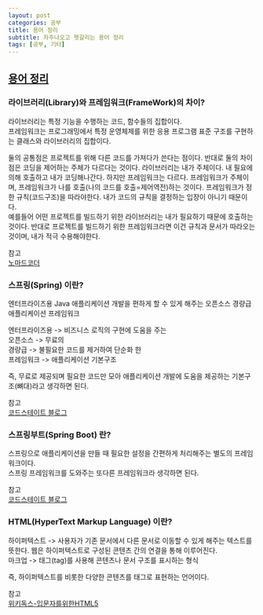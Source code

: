 ```yaml
---
layout: post
categories: 공부
title: 용어 정리
subtitle: 자주나오고 헷갈리는 용어 정리
tags: [공부, 기타]
---
```


## <U>용어 정리</U>


### 라이브러리(Library)와 프레임워크(FrameWork)의 차이?  

라이브러리는 특정 기능을 수행하는 코드, 함수들의 집합이다.  
프레임워크는 프로그래밍에서 특정 운영체제를 위한 응용 프로그램 표준 구조를 구현하는 클래스와 라이브러리의 집합이다.  

둘의 공통점은 프로젝트를 위해 다른 코드를 가져다가 쓴다는 점이다. 반대로 둘의 차이점은 코딩을 제어하는 주체가 다르다는 것이다. 라이브러리는 내가 주체이다. 내 필요에 의해 호출하고 내가 코딩해나간다. 하지만 프레임워크는 다르다. 프레임워크가 주체이며, 프레임워크가 나를 호출(나의 코드를 호출=제어역전)하는 것이다. 프레임워크가 정한 규칙(코드구조)을 따라야한다. 내가 코드의 규칙을 결정하는 입장이 아니기 때문이다.  
예를들어 어떤 프로젝트를 빌드하기 위한 라이브러리는 내가 필요하기 때문에 호출하는 것이다. 반대로 프로젝트를 빌드하기 위한 프레임워크라면 이건 규칙과 문서가 따라오는 것이며, 내가 적극 수용해야한다.

참고  
[노마드코더][nomadCoders1]


### 스프링(Spring) 이란?  

엔터프라이즈용 Java 애플리케이션 개발을 편하게 할 수 있게 해주는 오픈소스 경량급 애플리케이션 프레임워크
  
엔터프라이즈용 -> 비즈니스 로직의 구현에 도움을 주는  
오픈소스 -> 무료의  
경량급 -> 불필요한 코드를 제거하여 단순화 한  
프레임워크 -> 애플리케이션 기본구조  
  
즉, 무료로 제공되며 필요한 코드만 모아 애플리케이션 개발에 도움을 제공하는 기본구조(뼈대)라고 생각하면 된다.

참고  
[코드스테이트 블로그][spring1]


### 스프링부트(Spring Boot) 란?  

스프링으로 애플리케이션을 만들 때 필요한 설정을 간편하게 처리해주는 별도의 프레임워크이다.  
스프링 프레임워크를 도와주는 또다른 프레임워크라 생각하면 된다.

참고  
[코드스테이트 블로그][spring1]


### HTML(HyperText Markup Language) 이란?  

하이퍼텍스트 -> 사용자가 기존 문서에서 다른 문서로 이동할 수 있게 해주는 텍스트를 뜻한다. 웹은 하이퍼텍스트로 구성된 콘텐츠 간의 연결을 통해 이루어진다.  
마크업 -> 태그(tag)를 사용해 콘텐츠나 문서 구조를 표시하는 형식
  
즉, 하이퍼텍스트를 비롯한 다양한 콘텐츠를 태그로 표현하는 언어이다.

참고  
[위키독스-입문자를위한HTML5][html1]

[nomadCoders1]:https://www.youtube.com/@nomadcoders
[spring1]: https://www.codestates.com/blog/content/%EC%8A%A4%ED%94%84%EB%A7%81-%EC%8A%A4%ED%94%84%EB%A7%81%EB%B6%80%ED%8A%B8
[html1]:https://wikidocs.net/160037